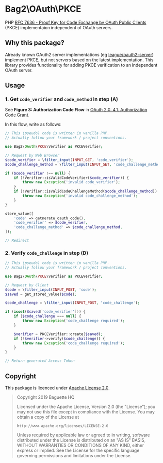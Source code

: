 # Bag2\OAuth\PKCE

PHP [RFC 7636 - Proof Key for Code Exchange by OAuth Public Clients][rfc7636] (PKCE) implementaion independent of OAuth servers.

[rfc7636]: https://tools.ietf.org/html/rfc7636

## Why this package?

Already known OAuth2 server implementations (eg [league/oauth2-server]) implement PKCE, but not servers based on the latest implementation. This library provides functionality for adding PKCE verification to an independent OAuth server.

[league/oauth2-server]: https://oauth2.thephpleague.com/

## Usage

### 1. Get `code_verifier` and `code_method` in **step (A)**

See **Figure 3: Authorization Code Flow** in [OAuth 2.0: 4.1.  Authorization Code Grant](https://tools.ietf.org/html/rfc6749#section-4.1).

In this flow, write as follows:

```php
// This (pseudo) code is written in vanilla PHP.
// Actually follow your framework / project conventions.

use Bag2\OAuth\PKCE\Verifier as PKCEVerifier;

// Request by Web Browser
$code_verifier = \filter_input(INPUT_GET, 'code_verifier');
$code_challenge_method = \filter_input(INPUT_GET, 'code_challenge_method') ?: 'plain';

if ($code_verifier !== null) {
    if (!Verifier::isValidCodeVerifier($code_verifier)) {
        throw new Exception('invalid code_verifier');
    }
    if (!Verifier::isValidCodeChallengeMethod($code_challenge_method)) {
        throw new Exception('invalid code_challenge_method');
    }
}

store_value([
    'code' => getnerate_oauth_code(),
    'code_verifier' => $code_verifier,
    'code_challenge_method' => $code_challenge_method,
]);

// Redirect
```

### 2. Verify `code_challenge` in **step (D)**

```php
// This (pseudo) code is written in vanilla PHP.
// Actually follow your framework / project conventions.

use Bag2\OAuth\PKCE\Verifier as PKCEVerifier;

// Request by Client
$code = \filter_input(INPUT_POST, 'code');
$saved = get_stored_value($code);

$code_challenge = \filter_input(INPUT_POST, 'code_challenge');

if (isset($saved['code_verifier'])) {
    if ($code_challenge === null) {
        throw new Exception('code_challenge required');
    }

    $verifier = PKCEVerifier::create($saved);
    if (!$verifier->verify($code_challenge)) {
        throw new Exception('code_challenge required');
    }
}

// Return generated Access Token
```

## Copyright

This package is licenced under [Apache License 2.0][Apache-2.0].

> Copyright 2019 Baguette HQ
>
> Licensed under the Apache License, Version 2.0 (the "License");
> you may not use this file except in compliance with the License.
> You may obtain a copy of the License at
>
>     http://www.apache.org/licenses/LICENSE-2.0
>
> Unless required by applicable law or agreed to in writing, software
> distributed under the License is distributed on an "AS IS" BASIS,
> WITHOUT WARRANTIES OR CONDITIONS OF ANY KIND, either express or implied.
> See the License for the specific language governing permissions and
> limitations under the License.

[Apache-2.0]: https://www.apache.org/licenses/LICENSE-2.0

